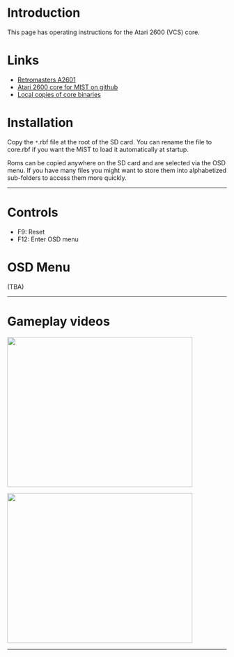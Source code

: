 # Introduction #

This page has operating instructions for the Atari 2600 (VCS) core.

# Links #
  * [Retromasters A2601](http://retromaster.wordpress.com/a2601/)
  * [Atari 2600 core for MIST on github](http://github.com/wsoltys/TCA2601)
  * [Local copies of core binaries](http://code.google.com/p/mist-board/source/browse/trunk/bin/cores/a2600)

# Installation #

Copy the `*`.rbf file at the root of the SD card.
You can rename the file to core.rbf if you want the MiST to load it automatically at startup.

Roms can be copied anywhere on the SD card and are selected via the OSD menu.
If you have many files you might want to store them into alphabetized sub-folders to access them more quickly.




---


# Controls #

  * F9: Reset
  * F12: Enter OSD menu


# OSD Menu #

(TBA)



---


# Gameplay videos #

<a href='http://www.youtube.com/watch?feature=player_embedded&v=qYeGv4HMbuI' target='_blank'><img src='http://img.youtube.com/vi/qYeGv4HMbuI/0.jpg' width='425' height=344 /></a>

<a href='http://www.youtube.com/watch?feature=player_embedded&v=jS7PqM0hZpo' target='_blank'><img src='http://img.youtube.com/vi/jS7PqM0hZpo/0.jpg' width='425' height=344 /></a>



---
